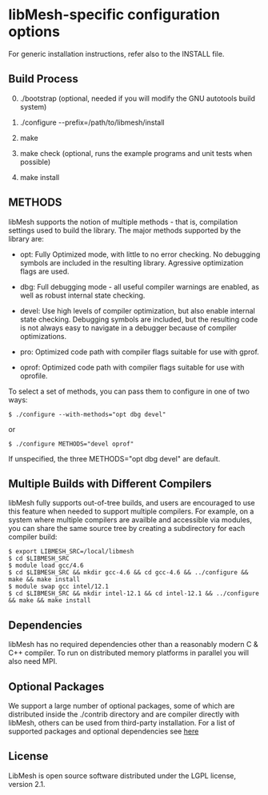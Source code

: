 libMesh-specific configuration options
======================================

For generic installation instructions, refer also to the INSTALL file.

Build Process
-------------
0. ./bootstrap
   (optional, needed if you will modify the GNU autotools build system)
   
1. ./configure --prefix=/path/to/libmesh/install

2. make

3. make check
   (optional, runs the example programs and unit tests when possible)
   
4. make install


METHODS
-------

libMesh supports the notion of multiple methods - that is, compilation
settings used to build the library.  The major methods supported by
the library are:

* opt: Fully Optimized mode, with little to no error checking. No debugging
  symbols are included in the resulting library.  Agressive optimization
  flags are used.
    
* dbg: Full debugging mode - all useful compiler warnings are enabled,
  as well as robust internal state checking.
	 
* devel: Use high levels of compiler optimization, but also enable internal
  state checking.  Debugging symbols are included, but the resulting
  code is not always easy to navigate in a debugger because of
  compiler optimizations.

* pro: Optimized code path with compiler flags suitable for use with gprof.

* oprof: Optimized code path with compiler flags suitable for use with oprofile.


To select a set of methods, you can pass them to configure in one of two ways:

    $ ./configure --with-methods="opt dbg devel"

or

    $ ./configure METHODS="devel oprof"

If unspecified, the three METHODS="opt dbg devel" are default.


Multiple Builds with Different Compilers
----------------------------------------

libMesh fully supports out-of-tree builds, and users are encouraged to use this
feature when needed to support multiple compilers. For example, on a system
where multiple compilers are availble and accessible via modules, you can share
the same source tree by creating a subdirectory for each compiler build:

    $ export LIBMESH_SRC=/local/libmesh
    $ cd $LIBMESH_SRC
    $ module load gcc/4.6
    $ cd $LIBMESH_SRC && mkdir gcc-4.6 && cd gcc-4.6 && ../configure && make && make install
    $ module swap gcc intel/12.1
    $ cd $LIBMESH_SRC && mkdir intel-12.1 && cd intel-12.1 && ../configure && make && make install


Dependencies
------------

libMesh has no required dependencies other than a reasonably modern C
& C++ compiler.  To run on distributed memory platforms in parallel
you will also need MPI.

Optional Packages
-----------------

We support a large number of optional packages, some of which are
distributed inside the ./contrib directory and are compiler directly
with libMesh, others can be used from third-party installation.  For a
list of supported packages and optional dependencies see
[here](http://libmesh.sourceforge.net/externalsoftware.php)

License
-------

LibMesh is open source software distributed under the LGPL license, version 2.1.

